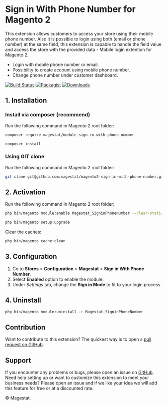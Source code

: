 # Sign in With Phone Number for Magento 2

This extension allows customers to access your store using their mobile phone number. Also it is possible to login using both (email or phone number) at the same field, this extension is capable to handle the field value and access the store with the provided data - Mobile login extention for Magento 2.
- Login with mobile phone number or email.
- Possibility to create account using mobile phone number.
- Change phone number under customer dashboard.

[![Build Status](https://travis-ci.org/magestat/magento2-sign-in-with-phone-number.svg?branch=develop)](https://travis-ci.org/magestat/magento2-sign-in-with-phone-number) [![Packagist](https://img.shields.io/packagist/v/magestat/module-sign-in-with-phone-number.svg)](https://packagist.org/packages/magestat/module-sign-in-with-phone-number) [![Downloads](https://img.shields.io/packagist/dt/magestat/module-sign-in-with-phone-number.svg)](https://packagist.org/packages/magestat/module-sign-in-with-phone-number)

## 1. Installation

### Install via composer (recommend)

Run the following command in Magento 2 root folder:
```sh
composer require magestat/module-sign-in-with-phone-number
```

```sh
composer install
```

### Using GIT clone

Run the following command in Magento 2 root folder:
```sh
git clone git@github.com:magestat/magento2-sign-in-with-phone-number.git app/code/Magestat/SigninPhoneNumber
```

## 2. Activation

Run the following command in Magento 2 root folder:
```sh
php bin/magento module:enable Magestat_SigninPhoneNumber --clear-static-content
```
```sh
php bin/magento setup:upgrade
```

Clear the caches:
```sh
php bin/magento cache:clean
```

## 3. Configuration

1. Go to **Stores** > **Configuration** > **Magestat** > **Sign in With Phone Number**.
2. Select **Enabled** option to enable the module.
3. Under *Settings* tab, change the **Sign in Mode** to fit to your login process.

## 4. Uninstall

```sh
php bin/magento module:uninstall -r Magestat_SigninPhoneNumber
```

## Contribution

Want to contribute to this extension? The quickest way is to open a [pull request on GitHub](https://help.github.com/articles/using-pull-requests).


## Support

If you encounter any problems or bugs, please open an issue on [GitHub](https://github.com/magestat/magento2-sign-in-with-phone-number/issues).
Need help setting up or want to customize this extension to meet your business needs? Please open an issue and if we like your idea we will add this feature for free or at a discounted rate.

© Magestat.
